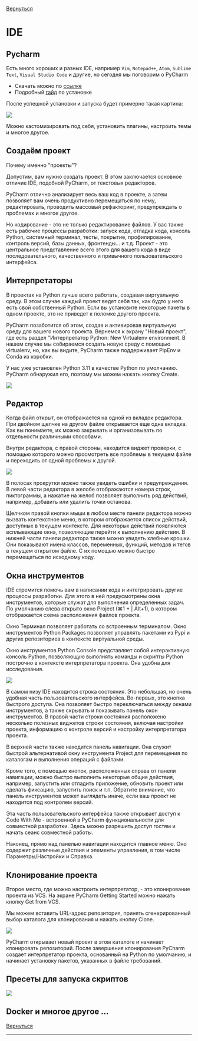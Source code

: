 [Вернуться][main]

# IDE

## Pycharm

Есть много хороших и разных IDE, например `Vim`, `Notepad++`, `Atom`, `Sublime Text`, `Visual Studio Code` и другие,
но сегодня мы поговорим о PyCharm

- Скачать можно по [ссылке][download]
- Подробный [гайд][install_guide] по установке

После успешной установки и запуска будет примерно такая картина:

![][img_0]

Можно кастомизировать под себя, установить плагины, настроить темы и многое другое.

## Создаём проект

Почему именно "проекты"?

Допустим, вам нужно создать проект. В этом заключается основное отличие IDE, подобной PyCharm, от текстовых редакторов.

PyCharm отлично анализирует весь ваш код в проекте, а затем позволяет вам очень продуктивно перемещаться по нему,
редактировать, проводить массовый рефакторинг, предупреждать о проблемах и многое другое.

Но кодирование - это не только редактирование файлов. У вас также есть рабочие процессы разработки: запуск кода, отладка
кода, консоль Python, системный терминал, тесты, покрытие, профилирование, контроль версий, базы данных, фронтенды... и
т.д. Проект - это центральное представление всего этого для вашего кода в виде последовательного, качественного и
привычного пользовательского интерфейса.

## Интерпретаторы

В проектах на Python лучше всего работать, создавая виртуальную среду. В этом случае каждый проект ведет себя так, как
будто у него есть свой собственный Python. Если вы установите некоторые пакеты в одном проекте, это не приведет к
поломке другого проекта.

PyCharm позаботится об этом, создав и активировав виртуальную среду для вашего нового проекта. Вернемся к экрану "Новый
проект", где есть раздел "Интерпретатор Python: New Virtualenv environment. В нашем случае мы собираемся создать новую
среду с помощью virtualenv, но, как вы видите, PyCharm также поддерживает PipEnv и Conda из коробки.

У нас уже установлен Python 3.11 в качестве Python по умолчанию. PyCharm обнаружил его, поэтому мы можем нажать кнопку
Create.

![][img_01]

## Редактор

Когда файл открыт, он отображается на одной из вкладок редактора. При двойном щелчке на другом файле открывается еще
одна вкладка. Как вы понимаете, их можно закрывать и организовывать по отдельности различными способами.

Внутри редактора, с правой стороны, находится виджет проверки, с помощью которого можно просмотреть все проблемы в
текущем файле и переходить от одной проблемы к другой.

![][img_02]

В полосах прокрутки можно также увидеть ошибки и предупреждения. В левой части редактора в желобе отображаются номера
строк, пиктограммы, а нажатие на желоб позволяет выполнить ряд действий, например, добавить или удалить точки останова.

Щелчком правой кнопки мыши в любом месте панели редактора можно вызвать контекстное меню, в котором отображается список
действий, доступных в текущем контексте. Для некоторых действий появляются всплывающие окна, позволяющие перейти к
выполнению действия. В нижней части панели редактора также можно увидеть хлебные крошки. Они показывают имена классов,
переменных, функций, методов и тегов в текущем открытом файле. С их помощью можно быстро перемещаться по исходному коду.

## Окна инструментов

IDE стремится помочь вам в написании кода и интегрировать другие процессы разработки. Для этого в ней предусмотрены окна
инструментов, которые служат для выполнения определенных задач. По умолчанию слева открыто окно Project (⌘1 + | Alt+1),
в котором отображается схема расположения файлов проекта.

Окно Терминал позволяет работать со встроенным терминалом. Окно инструментов Python Packages позволяет управлять
пакетами из Pypi и других репозиториев в контексте виртуальной среды.

Окно инструментов Python Console представляет собой интерактивную консоль Python, позволяющую выполнять команды и
скрипты Python построчно в контексте интерпретатора проекта. Она удобна для исследования.

![][img_03]

В самом низу IDE находится строка состояния. Это небольшая, но очень удобная часть пользовательского интерфейса.
Во-первых, это кнопка быстрого доступа. Она позволяет быстро переключаться между окнами инструментов, а также скрывать и
показывать панель окон инструментов. В правой части строки состояния расположено несколько полезных виджетов строки
состояния, включая настройки проекта, информацию о контроле версий и настройку интерпретатора проекта.

В верхней части также находится панель навигации. Она служит быстрой альтернативой окну инструмента Project для
перемещения по каталогам и выполнения операций с файлами.

Кроме того, с помощью кнопок, расположенных справа от панели навигации, можно быстро выполнить некоторые общие действия,
например, запустить или отладить приложение, обновить проект или сделать фиксацию, запустить поиск и т.п. Обратите
внимание, что панель инструментов может выглядеть иначе, если ваш проект не находится под контролем версий.

Эта часть пользовательского интерфейса также открывает доступ к Code With Me - встроенной в PyCharm функциональности для
совместной разработки. Здесь можно разрешить доступ гостям и начать сеанс совместной работы.

Наконец, прямо над панелью навигации находится главное меню. Оно содержит различные действия и элементы управления, в
том числе Параметры/Настройки и Справка.

## Клонирование проекта

Второе место, где можно настроить интерпретатор, - это клонирование проекта из VCS. На экране PyCharm Getting Started
можно нажать кнопку Get from VCS.

Мы можем вставить URL-адрес репозитория, принять сгенерированный выбор каталога для клонирования и нажать кнопку Clone.

![][img_04]

PyCharm открывает новый проект в этом каталоге и начинает клонировать репозиторий. После завершения клонирования PyCharm
создает интерпретатор проекта, основанный на Python по умолчанию, и начинает установку пакетов, указанных в файле
требований.

## Пресеты для запуска скриптов

![][img_05]

## Docker и многое другое ...

[Вернуться][main]

---

[main]: ../../README.md "содержание"

[download]: https://www.jetbrains.com/pycharm/download/?section=mac "Скачать PyCharm"

[install_guide]: https://www.jetbrains.com/help/pycharm/installation-guide.html#standalone "Установить PyCharm"

[img_0]: ../img/ide/img.png

[img_01]: ../img/ide/img_1.png

[img_02]: ../img/ide/img_2.png

[img_03]: ../img/ide/img_3.png

[img_04]: ../img/ide/img_4.png

[img_05]: ../img/ide/img_5.png
